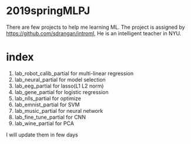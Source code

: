 # 2019springMLPJ
There are few projects to help me learning ML.
The project is assigned by https://github.com/sdrangan/introml, He is an intelligent teacher in NYU.
# index
1. lab_robot_calib_partial  for multi-linear regression
2. lab_neural_partial       for model selection
3. lab_eeg_partial          for lasso(L1 L2 norm)
4. lab_gene_partial         for logistic regression
5. lab_nlls_partial         for optimize
6. lab_emnist_partial       for SVM
7. lab_music_partial        for neural network
8. lab_fine_tune_partial    for CNN
9. lab_wine_partial         for PCA

I will update them in few days
